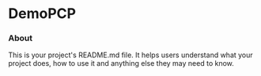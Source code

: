 DemoPCP
=======

### About

This is your project's README.md file. It helps users understand what your
project does, how to use it and anything else they may need to know.